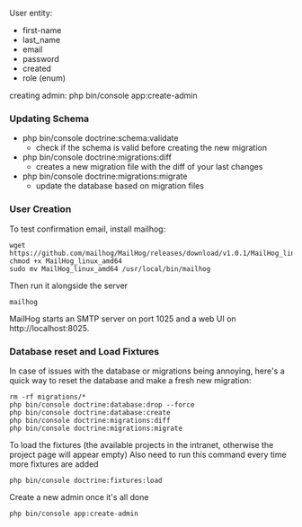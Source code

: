 User entity:
- first-name
- last_name
- email
- password
- created
- role (enum)

creating admin: php bin/console app:create-admin

### Updating Schema

- php bin/console doctrine:schema:validate
    - check if the schema is valid before creating
        the new migration
- php bin/console doctrine:migrations:diff
    - creates a new migration file with the diff
        of your last changes
- php bin/console doctrine:migrations:migrate
    - update the database based on migration files
 
### User Creation

To test confirmation email, install mailhog:

```
wget https://github.com/mailhog/MailHog/releases/download/v1.0.1/MailHog_linux_amd64
chmod +x MailHog_linux_amd64
sudo mv MailHog_linux_amd64 /usr/local/bin/mailhog
```
Then run it alongside the server
```
mailhog
```
MailHog starts an SMTP server on port 1025 and a web UI on http://localhost:8025.

### Database reset and Load Fixtures

In case of issues with the database or migrations being annoying, here's a quick way to reset the database and make a fresh new migration:

```
rm -rf migrations/*
php bin/console doctrine:database:drop --force
php bin/console doctrine:database:create
php bin/console doctrine:migrations:diff
php bin/console doctrine:migrations:migrate
```

To load the fixtures (the available projects in the intranet, otherwise the project page will appear empty)
Also need to run this command every time more fixtures are added

```
php bin/console doctrine:fixtures:load
```

Create a new admin once it's all done

```
php bin/console app:create-admin
```

